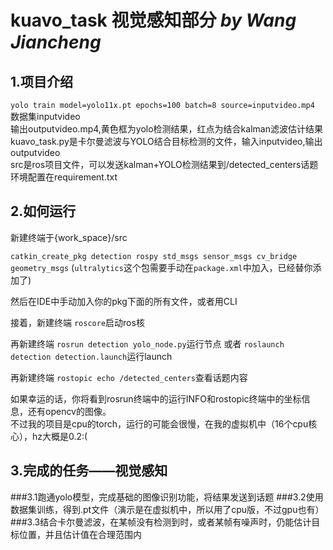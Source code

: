 # kuavo_task 视觉感知部分    *by Wang Jiancheng*
## 1.项目介绍
`yolo train model=yolo11x.pt epochs=100 batch=8 source=inputvideo.mp4`  
数据集inputvideo  
输出outputvideo.mp4,黄色框为yolo检测结果，红点为结合kalman滤波估计结果  
kuavo_task.py是卡尔曼滤波与YOLO结合目标检测的文件，输入inputvideo,输出outputvideo  
src是ros项目文件，可以发送kalman+YOLO检测结果到/detected_centers话题  
环境配置在requirement.txt  
## 2.如何运行
新建终端于{work_space}/src

`catkin_create_pkg detection rospy std_msgs sensor_msgs cv_bridge geometry_msgs`
(`ultralytics`这个包需要手动在`package.xml`中加入，已经替你添加了)

然后在IDE中手动加入你的pkg下面的所有文件，或者用CLI

接着，新建终端
`roscore`启动ros核

再新建终端
`rosrun detection yolo_node.py`运行节点
或者
`roslaunch detection detection.launch`运行launch

再新建终端
`rostopic echo /detected_centers`查看话题内容

如果幸运的话，你将看到rosrun终端中的运行INFO和rostopic终端中的坐标信息，还有opencv的图像。  
不过我的项目是cpu的torch，运行的可能会很慢，在我的虚拟机中（16个cpu核心），hz大概是0.2:(
## 3.完成的任务——视觉感知
###3.1跑通yolo模型，完成基础的图像识别功能，将结果发送到话题
###3.2使用数据集训练，得到.pt文件（演示是在虚拟机中，所以用了cpu版，不过gpu也有）
###3.3结合卡尔曼滤波，在某帧没有检测到时，或者某帧有噪声时，仍能估计目标位置，并且估计值在合理范围内
